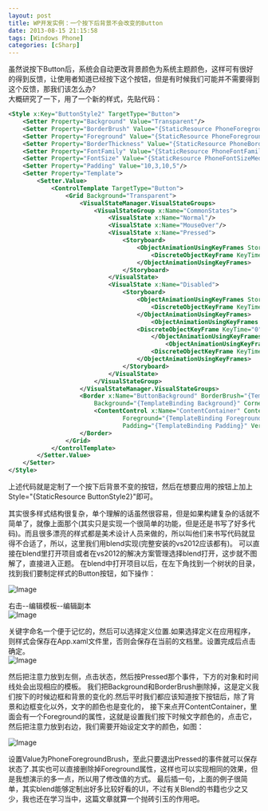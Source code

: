 ```yaml
---
layout: post
title: WP开发实例：一个按下后背景不会改变的Button
date: 2013-08-15 21:15:58
tags: [Windows Phone]
categories: [cSharp]
---
```


虽然说按下Button后，系统会自动更改背景颜色为系统主题颜色，这样可有很好的得到反馈，让使用者知道已经按下这个按钮，但是有时候我们可能并不需要得到这个反馈，那我们该怎么办?  
大概研究了一下，用了一个新的样式，先贴代码：
```xml
<Style x:Key="ButtonStyle2" TargetType="Button">
    <Setter Property="Background" Value="Transparent"/>
    <Setter Property="BorderBrush" Value="{StaticResource PhoneForegroundBrush}"/>
    <Setter Property="Foreground" Value="{StaticResource PhoneForegroundBrush}"/>
    <Setter Property="BorderThickness" Value="{StaticResource PhoneBorderThickness}"/>
    <Setter Property="FontFamily" Value="{StaticResource PhoneFontFamilySemiBold}"/>
    <Setter Property="FontSize" Value="{StaticResource PhoneFontSizeMediumLarge}"/>
    <Setter Property="Padding" Value="10,3,10,5"/>
    <Setter Property="Template">
        <Setter.Value>
            <ControlTemplate TargetType="Button">
                <Grid Background="Transparent">
                    <VisualStateManager.VisualStateGroups>
                        <VisualStateGroup x:Name="CommonStates">
                            <VisualState x:Name="Normal"/>
                            <VisualState x:Name="MouseOver"/>
                            <VisualState x:Name="Pressed">
                                <Storyboard>
                                    <ObjectAnimationUsingKeyFrames Storyboard.TargetProperty="Foreground" Storyboard.TargetName="ContentContainer">
                                        <DiscreteObjectKeyFrame KeyTime="0" Value="{StaticResource PhoneForegroundBrush}"/>
                                    </ObjectAnimationUsingKeyFrames>
                                </Storyboard>
                            </VisualState>
                            <VisualState x:Name="Disabled">
                                <Storyboard>
                                    <ObjectAnimationUsingKeyFrames Storyboard.TargetProperty="Foreground" Storyboard.TargetName="ContentContainer">
                                        <DiscreteObjectKeyFrame KeyTime="0" Value="{StaticResource PhoneDisabledBrush}"/>
                                    </ObjectAnimationUsingKeyFrames>
                                        <ObjectAnimationUsingKeyFrames Storyboard.TargetProperty="BorderBrush" Storyboard.TargetName="ButtonBackground">
                                    <DiscreteObjectKeyFrame KeyTime="0" Value="{StaticResource PhoneDisabledBrush}"/>
                                        </ObjectAnimationUsingKeyFrames>
                                            <ObjectAnimationUsingKeyFrames Storyboard.TargetProperty="Background" Storyboard.TargetName="ButtonBackground">
                                        <DiscreteObjectKeyFrame KeyTime="0" Value="Transparent"/>
                                    </ObjectAnimationUsingKeyFrames>
                                </Storyboard>
                            </VisualState>
                        </VisualStateGroup>
                    </VisualStateManager.VisualStateGroups>
                    <Border x:Name="ButtonBackground" BorderBrush="{TemplateBinding BorderBrush}" BorderThickness="{TemplateBinding BorderThickness}" 
                        Background="{TemplateBinding Background}" CornerRadius="0" Margin="{StaticResource PhoneTouchTargetOverhang}">
                        <ContentControl x:Name="ContentContainer" ContentTemplate="{TemplateBinding ContentTemplate}" Content="{TemplateBinding Content}" 
                                Foreground="{TemplateBinding Foreground}" HorizontalContentAlignment="{TemplateBinding HorizontalContentAlignment}" 
                                Padding="{TemplateBinding Padding}" VerticalContentAlignment="{TemplateBinding VerticalContentAlignment}"/>
                    </Border>
                </Grid>
            </ControlTemplate>
        </Setter.Value>
    </Setter>
</Style>
```    
上述代码就是定制了一个按下后背景不变的按钮，然后在想要应用的按钮上加上Style="{StaticResource ButtonStyle2}"即可。

其实很多样式结构很复杂，单个理解的话虽然很容易，但是如果构建复杂的话就不简单了，就像上面那个(其实只是实现一个很简单的功能，但是还是书写了好多代码)。而且很多漂亮的样式都是美术设计人员来做的，所以叫他们来书写代码就显得不合适了，所以，这里我们用blend实现(完整安装的vs2012应该都有)。
可以直接在blend里打开项目或者在vs2012的解决方案管理选择blend打开，这步就不图解了，直接进入正题。
在blend中打开项目以后，在左下角找到一个树状的目录，找到我们要制定样式的Button按钮，如下操作：

![Image](/images/2013-08-15-WP%E4%B8%8D%E5%8F%98Button-01.jpg)

右击--编辑模板--编辑副本  
![Image](/images/2013-08-15-WP%E4%B8%8D%E5%8F%98Button-02.jpg)

关键字命名一个便于记忆的，然后可以选择定义位置.如果选择定义在应用程序，则样式会保存在App.xaml文件里，否则会保存在当前的文档里。设置完成后点击确定。  
![Image](/images/2013-08-15-WP%E4%B8%8D%E5%8F%98Button-03.jpg)

然后把注意力放到左侧，点击状态，然后按Pressed那个事件，下方的对象和时间线处会出现相应的模板。
我们把Background和BorderBrush删除掉，这是定义我们按下的时候边框和背景的变化的.然后平时我们都应该知道按下按钮后，除了背景和边框变化以外，文字的颜色也是变化的，
接下来点开ContentContainer，里面会有一个Foreground的属性，这就是设置我们按下时候文字颜色的，点击它，然后把注意力放到右边，我们需要开始设定文字的颜色，如图：

![Image](/images/2013-08-15-WP%E4%B8%8D%E5%8F%98Button-04.jpg)

设置Value为PhoneForegroundBrush，至此只要退出Pressed的事件就可以保存状态了.其实也可以直接删除掉Foreground属性，这样也可以实现相同的效果，但是我想演示的多一点，所以用了修改值的方式。
最后插一句，上面的例子很简单，其实blend能够定制出好多比较好看的UI，不过有关Blend的书籍也少之又少，我也还在学习当中，这篇文章就算一个抛砖引玉的作用吧。
